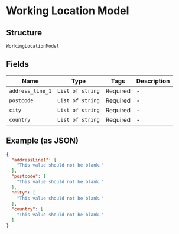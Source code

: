 
# Working Location Model

## Structure

`WorkingLocationModel`

## Fields

| Name | Type | Tags | Description |
|  --- | --- | --- | --- |
| `address_line_1` | `List of string` | Required | - |
| `postcode` | `List of string` | Required | - |
| `city` | `List of string` | Required | - |
| `country` | `List of string` | Required | - |

## Example (as JSON)

```json
{
  "addressLine1": [
    "This value should not be blank."
  ],
  "postcode": [
    "This value should not be blank."
  ],
  "city": [
    "This value should not be blank."
  ],
  "country": [
    "This value should not be blank."
  ]
}
```

